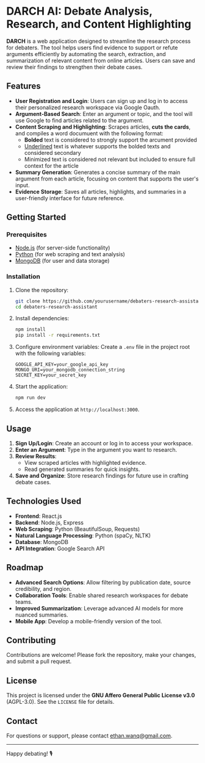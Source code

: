 # DARCH AI: Debate Analysis, Research, and Content Highlighting

**DARCH** is a web application designed to streamline the research process for debaters. The tool helps users find evidence to support or refute arguments efficiently by automating the search, extraction, and summarization of relevant content from online articles. Users can save and review their findings to strengthen their debate cases.

## Features

- **User Registration and Login**: Users can sign up and log in to access their personalized research workspace via Google Oauth.
- **Argument-Based Search**: Enter an argument or topic, and the tool will use Google to find articles related to the argument.
- **Content Scraping and Highlighting**: Scrapes articles, **cuts the cards**, and compiles a word documuent with the following format:
  - **Bolded** text is considered to strongly support the arcument provided
  - <ins>Underlined</ins> text is whatever supports the bolded texts and considered secondary
  - Minimized text is considered not relevant but included to ensure full context for the article
- **Summary Generation**: Generates a concise summary of the main argument from each article, focusing on content that supports the user's input.
- **Evidence Storage**: Saves all articles, highlights, and summaries in a user-friendly interface for future reference.

## Getting Started

### Prerequisites
- [Node.js](https://nodejs.org/) (for server-side functionality)
- [Python](https://www.python.org/) (for web scraping and text analysis)
- [MongoDB](https://www.mongodb.com/) (for user and data storage)

### Installation

1. Clone the repository:
   ```bash
   git clone https://github.com/yourusername/debaters-research-assistant.git
   cd debaters-research-assistant
   ```

2. Install dependencies:
   ```bash
   npm install
   pip install -r requirements.txt
   ```

3. Configure environment variables:
   Create a `.env` file in the project root with the following variables:
   ```plaintext
   GOOGLE_API_KEY=your_google_api_key
   MONGO_URI=your_mongodb_connection_string
   SECRET_KEY=your_secret_key
   ```

4. Start the application:
   ```bash
   npm run dev
   ```

5. Access the application at `http://localhost:3000`.

## Usage

1. **Sign Up/Login**: Create an account or log in to access your workspace.
2. **Enter an Argument**: Type in the argument you want to research.
3. **Review Results**:
   - View scraped articles with highlighted evidence.
   - Read generated summaries for quick insights.
4. **Save and Organize**: Store research findings for future use in crafting debate cases.

## Technologies Used

- **Frontend**: React.js
- **Backend**: Node.js, Express
- **Web Scraping**: Python (BeautifulSoup, Requests)
- **Natural Language Processing**: Python (spaCy, NLTK)
- **Database**: MongoDB
- **API Integration**: Google Search API

## Roadmap

- **Advanced Search Options**: Allow filtering by publication date, source credibility, and region.
- **Collaboration Tools**: Enable shared research workspaces for debate teams.
- **Improved Summarization**: Leverage advanced AI models for more nuanced summaries.
- **Mobile App**: Develop a mobile-friendly version of the tool.

## Contributing

Contributions are welcome! Please fork the repository, make your changes, and submit a pull request.

## License

This project is licensed under the **GNU Affero General Public License v3.0** (AGPL-3.0). See the `LICENSE` file for details.

## Contact

For questions or support, please contact [ethan.wanq@gmail.com](mailto:ethan.wanq@gmail.com).

---

Happy debating! 🎙️

